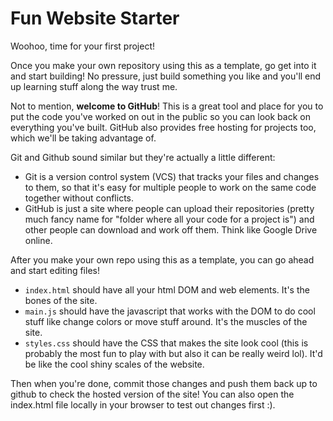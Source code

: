 # Fun Website Starter

Woohoo, time for your first project! 

Once you make your own repository using this as a template, go get into it and start building! No pressure, just build something you like and you'll end up learning stuff along the way trust me. 

Not to mention, **welcome to GitHub**! This is a great tool and place for you to put the code you've worked on out in the public so you can look back on everything you've built. GitHub also provides free hosting for projects too, which we'll be taking advantage of.

Git and Github sound similar but they're actually a little different:
* Git is a version control system (VCS) that tracks your files and changes to them, so that it's easy for multiple people to work on the same code together without conflicts. 
* GitHub is just a site where people can upload their repositories (pretty much fancy name for "folder where all your code for a project is") and other people can download and work off them. Think like Google Drive online.

After you make your own repo using this as a template, you can go ahead and start editing files!

* `index.html` should have all your html DOM and web elements. It's the bones of the site.
* `main.js` should have the javascript that works with the DOM to do cool stuff like change colors or move stuff around. It's the muscles of the site.
* `styles.css` should have the CSS that makes the site look cool (this is probably the most fun to play with but also it can be really weird lol). It'd be like the cool shiny scales of the website.

Then when you're done, commit those changes and push them back up to github to check the hosted version of the site! You can also open the index.html file locally in your browser to test out changes first :). 
